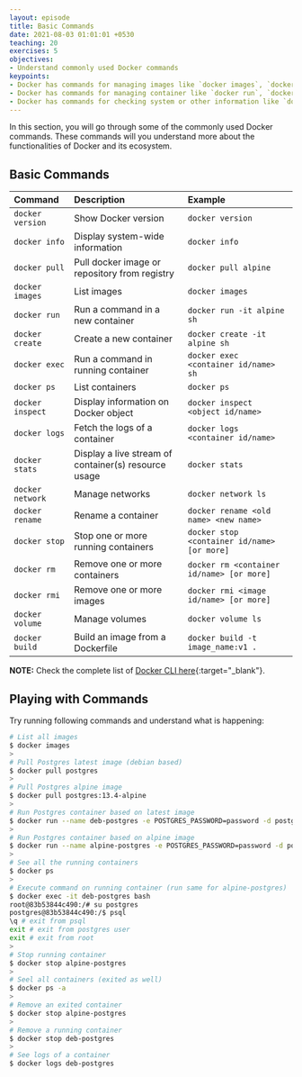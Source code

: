 ```yaml
---
layout: episode
title: Basic Commands
date: 2021-08-03 01:01:01 +0530
teaching: 20
exercises: 5
objectives:
- Understand commonly used Docker commands
keypoints:
- Docker has commands for managing images like `docker images`, `docker rmi`, `docker build`.
- Docker has commands for managing container like `docker run`, `docker exec`, `docker ps`, `docker inspect` etc.
- Docker has commands for checking system or other information like `docker info`, `docker version`, `docker stats` etc.
---
```


In this section, you will go through some of the commonly used Docker commands.
These commands will you understand more about the functionalities of Docker and its ecosystem.

## Basic Commands

| Command | Description | Example |
| :- | :- | :- |
| `docker version` | Show Docker version | `docker version` |
| `docker info` | Display system-wide information | `docker info` |
| `docker pull` | Pull docker image or repository from registry | `docker pull alpine` |
| `docker images` | List images | `docker images` |
| `docker run` | Run a command in a new container | `docker run -it alpine sh` |
| `docker create` | Create a new container | `docker create -it alpine sh` |
| `docker exec` | Run a command in running container | `docker exec <container id/name> sh` |
| `docker ps` | List containers | `docker ps` |
| `docker inspect` | Display information on Docker object | `docker inspect <object id/name>` |
| `docker logs` | Fetch the logs of a container | `docker logs <container id/name>` |
| `docker stats` | Display a live stream of container(s) resource usage | `docker stats` |
| `docker network` | Manage networks | `docker network ls` |
| `docker rename` | Rename a container | `docker rename <old name> <new name>` |
| `docker stop` | Stop one or more running containers | `docker stop <container id/name> [or more]` |
| `docker rm` | Remove one or more containers | `docker rm <container id/name> [or more]` |
| `docker rmi` | Remove one or more images | `docker rmi <image id/name> [or more]` |
| `docker volume` | Manage volumes | `docker volume ls` |
| `docker build` | Build an image from a Dockerfile | `docker build -t image_name:v1 .` |

__NOTE:__ Check the complete list of [Docker CLI here](https://docs.docker.com/engine/reference/commandline/docker/){:target="_blank"}.


## Playing with Commands

Try running following commands and understand what is happening:
>
~~~bash
# List all images
$ docker images
>
# Pull Postgres latest image (debian based)
$ docker pull postgres
>
# Pull Postgres alpine image
$ docker pull postgres:13.4-alpine
>
# Run Postgres container based on latest image
$ docker run --name deb-postgres -e POSTGRES_PASSWORD=password -d postgres
>
# Run Postgres container based on alpine image
$ docker run --name alpine-postgres -e POSTGRES_PASSWORD=password -d postgres:13.4-alpine
>
# See all the running containers
$ docker ps
>
# Execute command on running container (run same for alpine-postgres)
$ docker exec -it deb-postgres bash
root@83b53844c490:/# su postgres
postgres@83b53844c490:/$ psql
\q # exit from psql
exit # exit from postgres user
exit # exit from root
>
# Stop running container
$ docker stop alpine-postgres
>
# Seel all containers (exited as well)
$ docker ps -a
>
# Remove an exited container
$ docker stop alpine-postgres
>
# Remove a running container
$ docker stop deb-postgres
>
# See logs of a container
$ docker logs deb-postgres
~~~
